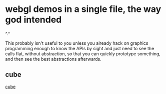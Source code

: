 # webgl demos in a single file, the way god intended

^.^

This probably isn't useful to you unless you already hack on graphics programming enough to know the APIs by sight and just need to see the calls flat, without abstraction, so that you can quickly prototype something, and then see the best abstractions afterwards.

## cube
[cube](https://cedric-h.github.io/linear-webgl/cube.html)


